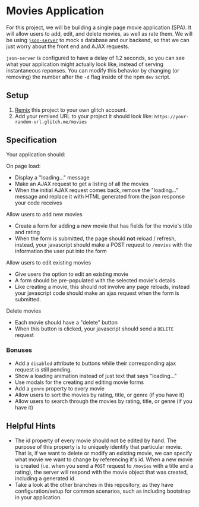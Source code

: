# Movies Application

For this project, we will be building a single page movie application (SPA). It
will allow users to add, edit, and delete movies, as well as rate them. We will
be using [`json-server`](https://github.com/typicode/json-server) to mock a
database and our backend, so that we can just worry about the front end and AJAX
requests.

`json-server` is configured to have a delay of 1.2 seconds, so you can see what
your application might actually look like, instead of serving instantaneous
reponses. You can modify this behavior by changing (or removing) the number
after the `-d` flag inside of the npm `dev` script.

## Setup

1. <a href="https://glitch.happyfox.com/kb/article/23-what%E2%80%99s-remixing/" target="_blank">Remix</a> this project to your own glitch account.
1. Add your remixed URL to your project it should look like: `https://your-random-url.glitch.me/movies`

## Specification

Your application should:

On page load:

- Display a "loading..." message
- Make an AJAX request to get a listing of all the movies
- When the initial AJAX request comes back, remove the "loading..." message
  and replace it with HTML generated from the json response your code
  receives

Allow users to add new movies

- Create a form for adding a new movie that has fields for the movie's title
  and rating
- When the form is submitted, the page should **not** reload / refresh,
  instead, your javascript should make a POST request to `/movies` with the
  information the user put into the form

Allow users to edit existing movies

- Give users the option to edit an existing movie
- A form should be pre-populated with the selected movie's details
- Like creating a movie, this should not involve any page reloads, instead
  your javascript code should make an ajax request when the form is
  submitted.

Delete movies

- Each movie should have a "delete" button
- When this button is clicked, your javascript should send a `DELETE` request

### Bonuses

- Add a `disabled` attribute to buttons while their corresponding ajax request
  is still pending.
- Show a loading animation instead of just text that says "loading..."
- Use modals for the creating and editing movie forms
- Add a `genre` property to every movie
- Allow users to sort the movies by rating, title, or genre (if you have it)
- Allow users to search through the movies by rating, title, or genre (if you
  have it)

## Helpful Hints

- The id property of every movie should not be edited by hand. The purpose of
  this property is to uniquely identify that particular movie. That is, if we
  want to delete or modify an existing movie, we can specify what movie we want
  to change by referencing it's id. When a new movie is created (i.e.  when you
  send a `POST` request to `/movies` with a title and a rating), the server
  will respond with the movie object that was created, including a generated id.
- Take a look at the other branches in this repository, as they have
  configuration/setup for common scenarios, such as including bootstrap in your
  application.